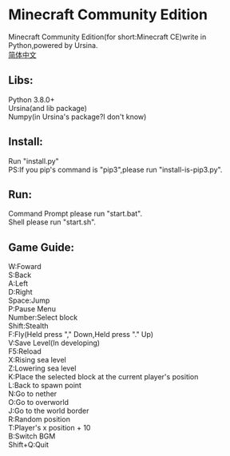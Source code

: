 # Minecraft Community Edition
Minecraft Community Edition(for short:Minecraft CE)write in Python,powered by Ursina.<br>
<a href="README_zhcn.md">简体中文</a>
## Libs:
Python 3.8.0+<br>
Ursina(and lib package)<br>
Numpy(in Ursina's package?I don't know)
## Install:
Run "install.py"<br>
PS:If you pip's command is "pip3",please run "install-is-pip3.py".
## Run:
Command Prompt please run "start.bat".<br>
Shell please run "start.sh".
## Game Guide:
W:Foward<br>
S:Back<br>
A:Left<br>
D:Right<br>
Space:Jump<br>
P:Pause Menu<br>
Number:Select block<br>
Shift:Stealth<br>
F:Fly(Held press "," Down,Held press "." Up)<br>
V:Save Level(In developing)<br>
F5:Reload<br>
X:Rising sea level<br>
Z:Lowering sea level<br>
K:Place the selected block at the current player's position<br>
L:Back to spawn point<br>
N:Go to nether<br>
O:Go to overworld<br>
J:Go to the world border<br>
R:Random position<br>
T:Player's x position + 10<br>
B:Switch BGM<br>
Shift+Q:Quit
